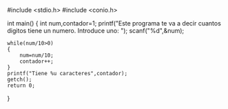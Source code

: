 #include <stdio.h>
#include <conio.h>
 
int main()
{
    int num,contador=1;
    printf("Este programa te va a decir cuantos digitos tiene un numero. Introduce uno: ");
    scanf("%d",&num);
 
    while(num/10>0)
    {
        num=num/10;
        contador++;
    }
    printf("Tiene %u caracteres",contador);
    getch();
    return 0;
}

